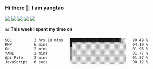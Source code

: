 ### Hi there 👋. I am yangtao 

<!-- **runtu666/runtu666** is a ✨ _special_ ✨ repository because its `README.md` (this file) appears on your GitHub profile. -->

![](https://github-profile-summary-cards.vercel.app/api/cards/profile-details?username=runtu666&theme=github)
![](https://github-profile-summary-cards.vercel.app/api/cards/repos-per-language?username=runtu666&theme=github)
![](https://github-profile-summary-cards.vercel.app/api/cards/most-commit-language?username=runtu666&theme=github)
![](https://github-profile-summary-cards.vercel.app/api/cards/stats?&username=runtu666&theme=github)
![](https://github-profile-summary-cards.vercel.app/api/cards/productive-time?username=runtu666&theme=github)

📊 **This week I spent my time on**
<!--START_SECTION:waka-->

```text
SQL          2 hrs 18 mins   ██████████████████████▓░░   90.49 %
PHP          6 mins          █░░░░░░░░░░░░░░░░░░░░░░░░   04.19 %
Go           2 mins          ▒░░░░░░░░░░░░░░░░░░░░░░░░   01.96 %
YAML         2 mins          ▒░░░░░░░░░░░░░░░░░░░░░░░░   01.77 %
Api File     2 mins          ▒░░░░░░░░░░░░░░░░░░░░░░░░   01.37 %
JavaScript   0 secs          ░░░░░░░░░░░░░░░░░░░░░░░░░   00.12 %
```

<!--END_SECTION:waka-->


[comment]: <> (Here are some ideas to get you started:)

[comment]: <> (- 🔭 I’m currently working on tal)

[comment]: <> (- 🌱 I’m currently learning devops)

[comment]: <> (- 👯 I’m looking to collaborate on ...)

[comment]: <> (- 🤔 I’m looking for help with ...)

[comment]: <> (- 💬 Ask me about ...)

[comment]: <> (- 📫 How to reach me: ...)

[comment]: <> (- 😄 Pronouns: ...)

[comment]: <> (- ⚡ Fun fact: ...)

